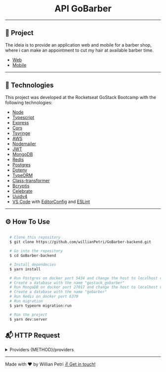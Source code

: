 <h1 align="center">API GoBarber</h1>

---

## 📁 Project

The ideia is to provide an application web and mobile for a barber shop, where i can make an appointment to cut my hair at available barber time.

- [Web](https://github.com/willianPetri/GoBarber-frontend)
- [Mobile](https://github.com/willianPetri/GoBarber-mobile)

---

## 🚀 Technologies

This project was developed at the Rocketseat GoStack Bootcamp with the following technologies:

- [Node](https://nodejs.org/en/)
- [Typescript](https://www.typescriptlang.org/)
- [Express](https://expressjs.com/)
- [Cors](https://www.npmjs.com/package/cors)
- [Tsyringe](https://www.npmjs.com/package/tsyringe)
- [AWS](https://docs.aws.amazon.com/index.html)
- [Nodemailer](https://nodemailer.com/about/)
- [JWT](https://www.npmjs.com/package/jsonwebtoken)
- [MongoDB](https://www.mongodb.com/)
- [Redis](https://hub.docker.com/_/redis)
- [Postgres](https://hub.docker.com/_/postgres)
- [Dotenv](https://www.npmjs.com/package/dotenv)
- [TypeORM](https://typeorm.io/#/)
- [Class-transformer](https://www.npmjs.com/package/class-transformer)
- [Bcryptjs](https://www.npmjs.com/package/bcrypt)
- [Celebrate](https://www.npmjs.com/package/celebrate)
- [Uuidv4](https://www.npmjs.com/package/uuidv4)
- [VS Code](https://code.visualstudio.com/) with [EditorConfig](https://marketplace.visualstudio.com/items?itemName=EditorConfig.EditorConfig) and [ESLint](https://marketplace.visualstudio.com/items?itemName=dbaeumer.vscode-eslint)

---

## ⚙️ How To Use

```bash

  # Clone this repository
  $ git clone https://github.com/willianPetri/GoBarber-backend.git

  # Go into the repository
  $ cd GoBarber-backend

  # Install dependecies
  $ yarn install

  # Run Postgres on docker port 5434 and change the host to localhost on the file ormconfig.json
  # Create a database with the name "gostack_gobarber"
  # Run MongoDB on docker port 27017 and change the host to localhost on the file ormconfig.json
  # Create a database with the name "gobarber"
  # Run Redis on docker port 6379
  # Run migration
  $ yarn typeorm migration:run

  # Run the project
  $ yarn dev:server
```
## 📬 HTTP Request

<details>
  <summary>Providers {METHOD}/providers </summary>

  ## All Routes need Bearer token
```bash
  token: jwt
```
<!--START_SECTION:activity-->
<details>

  <summary>GET</summary>

  <details>



  <summary>List Providers</summary>


   ### Response

  ```json
    [
      {
        "id": "e6929574-6a46-4829-8c8c-c6bbeff83164",
        "name": "Willian3",
        "email": "wopetri3@hotmail.com",
        "avatar": "2b4d2b1cdf2a29cc6470-Will.jpg",
        "created_at": "2020-07-15T18:15:53.770Z",
        "update_at": "2020-07-28T00:44:33.450Z",
        "avatar_url": "http://localhost:3333/files/2b4d2b1cdf2a29cc6470-Will.jpg"
      },
      {
        "id": "04bdfe34-a498-423b-8e1f-ab63baa424a8",
        "name": "Willian Petri",
        "email": "wopetri@hotmail.com",
        "avatar": "6c9bbdda9e1af791d43f-04bdfe34-a498-423b-8e1f-ab63baa424a8.jpg",
        "created_at": "2020-07-15T17:46:46.051Z",
        "update_at": "2020-08-17T01:44:55.728Z",
        "avatar_url": "http://localhost:3333/files/6c9bbdda9e1af791d43f-04bdfe34-a498-423b-8e1f-ab63baa424a8.jpg"
      }
    ]
  ```
  </details>

 <details>

  <summary>Providers Day Availability</summary>

  ##  /providers/{id}/day-availability

  ### Route Params
  ```bash
    id: string
  ```

  ### Query Params
  ```bash
    year: number
    month: number
    day: number
  ```
   ### Response

  ```json
    [
      {
        "hour": 8,
        "available": false
      },
      {
        "hour": 9,
        "available": false
      },
      {
        "hour": 10,
        "available": false
      }
    ]
  ```
  </details>

 <details>

  <summary>Providers Month Availability</summary>

##  /providers/{id}/month-availability

 ### Route Params
  ```bash
    id: string
  ```

  ### Query Params
  ```bash
    year: number
    month: number
  ```

   ### Response

  ```json
    [
      {
        "day": 1,
        "available": false
      },
      {
        "day": 2,
        "available": false
      },
      {
        "day": 3,
        "available": false
      }
    ]
  ```
  </details>


  <details>

  <summary>List Providers Appointments</summary>

##  /appointments/me
### Query Params
  ```bash
    year: number
    month: number
    day: number
  ```
   ### Response

  ```json
    [
      {
        "id": "ff2e81c8-2d04-4a4b-837e-ee1007422c7c",
        "provider_id": "84329208-eb8c-40bd-bdf3-dee2bc30f9d8",
        "user_id": "04bdfe34-a498-423b-8e1f-ab63baa424a8",
        "date": "2020-08-06T19:00:00.000Z",
        "created_at": "2020-08-05T03:05:00.197Z",
        "update_at": "2020-08-05T03:05:00.197Z",
        "user": {
          "id": "04bdfe34-a498-423b-8e1f-ab63baa424a8",
          "name": "Willian",
          "email": "wopetri@hotmail.com",
          "avatar": "fb861ab6587a0e556b77-Will.jpg",
          "created_at": "2020-07-15T17:46:46.051Z",
          "update_at": "2020-07-28T00:45:15.339Z",
          "avatar_url": "http://localhost:3333/files/fb861ab6587a0e556b77-Will.jpg"
        }
      },
      {
        "id": "96022f02-047f-4bb1-9b46-40895a2c1241",
        "provider_id": "84329208-eb8c-40bd-bdf3-dee2bc30f9d8",
        "user_id": "04bdfe34-a498-423b-8e1f-ab63baa424a8",
        "date": "2020-08-06T18:00:00.000Z",
        "created_at": "2020-08-05T03:05:04.370Z",
        "update_at": "2020-08-05T03:05:04.370Z",
        "user": {
          "id": "04bdfe34-a498-423b-8e1f-ab63baa424a8",
          "name": "Willian",
          "email": "wopetri@hotmail.com",
          "avatar": "fb861ab6587a0e556b77-Will.jpg",
          "created_at": "2020-07-15T17:46:46.051Z",
          "update_at": "2020-07-28T00:45:15.339Z",
          "avatar_url": "http://localhost:3333/files/fb861ab6587a0e556b77-Will.jpg"
        }
      }
    ]
  ```
  </details>

</details>



<details>
  <summary>POST</summary>

## POST /appointments
  ### Request Body

  ```bash
    {
      provider_id: string
      date: date
    }
  ```


  ### Example

  ```json
  {
    "provider_id": "04bdfe34-a498-423b-8e1f-ab63baa424a8",
    "date": "2020-08-31 08:00:00"
  }
  ```

  <h3> Response 200 </h3>

  ```json
    {
    "provider_id": "04bdfe34-a498-423b-8e1f-ab63baa424a8",
    "user_id": "66704d24-b44e-4812-bd3c-eb190141fd92",
    "date": "2020-08-31T11:00:00.000Z",
    "id": "8800ceed-557c-4263-81c8-5a8d6c8e6107",
    "created_at": "2020-08-27T02:37:03.482Z",
    "update_at": "2020-08-27T02:37:03.482Z"
  }
  ```

<h3> Response 401 Unauthorized </h3>

  ```json
    {
      "status": "error",
      "message": "Invalid JWT token"
    }
  ```
</details>

<!--END_SECTION:activity-->
</details>

---

Made with ❤ by Willian Petri  [✌ Get in touch!](https://www.linkedin.com/in/willian-petri-84a935135/)
